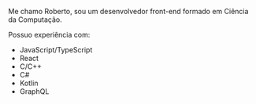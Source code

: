Me chamo Roberto, sou um desenvolvedor front-end formado em Ciência da Computação.

Possuo experiência com:
* JavaScript/TypeScript
* React 
* C/C++ 
* C# 
* Kotlin
* GraphQL 